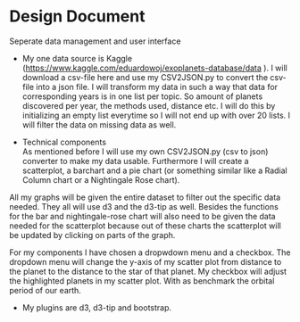# Design Document  

Seperate data management and user interface

<!-- ![drawn desing][doc/Design_document.jpg] -->

- My one data source is Kaggle (https://www.kaggle.com/eduardowoj/exoplanets-database/data ). I will download a csv-file here and use my CSV2JSON.py to convert the csv-file into a json file. I will transform my data in such a way that data for corresponding years is in one list per topic. So amount of planets discovered per year, the methods used, distance etc. I will do this by initializing an empty list everytime so I will not end up with over 20 lists. I will filter the data on missing data as well.  

- Technical components  
As mentioned before I will use my own CSV2JSON.py (csv to json) converter to make my data usable. Furthermore I will create a scatterplot, a barchart and a pie chart (or something similar like a Radial Column chart or a Nightingale Rose chart).  
    
All my graphs will be given the entire dataset to filter out the specific data needed. They all will use d3 and the d3-tip as well. Besides the functions for the bar and nightingale-rose chart will also need to be given the data needed for the scatterplot because out of these charts the scatterplot will be updated by clicking on parts of the graph.  
  
For my components I have chosen a dropwdown menu and a checkbox. The dropdown menu will change the y-axis of my scatter plot from distance to the planet to the distance to the star of that planet. My checkbox will adjust the highlighted planets in my scatter plot. With as benchmark the orbital period of our earth.  

- My plugins are d3, d3-tip and bootstrap.  